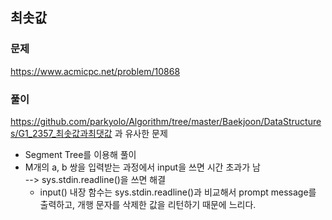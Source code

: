 ## 최솟값
### 문제
https://www.acmicpc.net/problem/10868
### 풀이
https://github.com/parkyolo/Algorithm/tree/master/Baekjoon/DataStructures/G1_2357_최솟값과최댓값 과 유사한 문제
- Segment Tree를 이용해 풀이
- M개의 a, b 쌍을 입력받는 과정에서 input을 쓰면 시간 초과가 남  
    --> sys.stdin.readline()을 쓰면 해결  
    - input() 내장 함수는 sys.stdin.readline()과 비교해서 prompt message를 출력하고, 개행 문자를 삭제한 값을 리턴하기 때문에 느리다.
